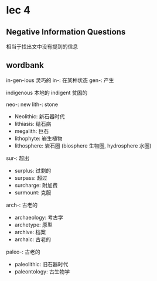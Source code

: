 # lec 4

## Negative Information Questions

相当于找出文中没有提到的信息

## wordbank

in-gen-ious 灵巧的
in-: 在某种状态
gen-: 产生

indigenous 本地的
indigent 贫困的

neo-: new
lith-: stone
- Neolithic: 新石器时代
- lithiasis: 结石病
- megalith: 巨石
- lithophyte: 岩生植物
- lithosphere: 岩石圈 (biosphere 生物圈, hydrosphere 水圈)

sur-: 超出
- surplus: 过剩的
- surpass: 超过
- surcharge: 附加费
- surmount: 克服

arch-: 古老的
- archaeology: 考古学
- archetype: 原型
- archive: 档案
- archaic: 古老的

paleo-: 古老的
- paleolithic: 旧石器时代
- paleontology: 古生物学